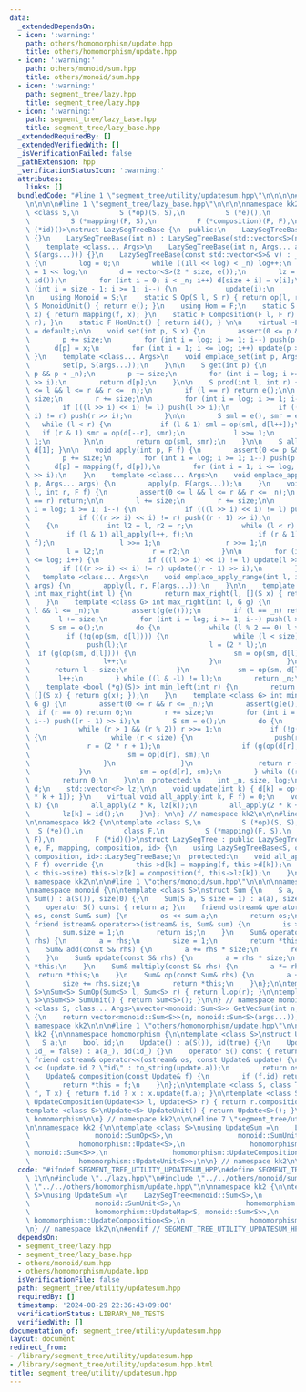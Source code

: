 ```yaml
---
data:
  _extendedDependsOn:
  - icon: ':warning:'
    path: others/homomorphism/update.hpp
    title: others/homomorphism/update.hpp
  - icon: ':warning:'
    path: others/monoid/sum.hpp
    title: others/monoid/sum.hpp
  - icon: ':warning:'
    path: segment_tree/lazy.hpp
    title: segment_tree/lazy.hpp
  - icon: ':warning:'
    path: segment_tree/lazy_base.hpp
    title: segment_tree/lazy_base.hpp
  _extendedRequiredBy: []
  _extendedVerifiedWith: []
  _isVerificationFailed: false
  _pathExtension: hpp
  _verificationStatusIcon: ':warning:'
  attributes:
    links: []
  bundledCode: "#line 1 \"segment_tree/utility/updatesum.hpp\"\n\n\n\n#line 1 \"segment_tree/lazy.hpp\"\
    \n\n\n\n#line 1 \"segment_tree/lazy_base.hpp\"\n\n\n\nnamespace kk2 {\n\ntemplate\
    \ <class S,\n          S (*op)(S, S),\n          S (*e)(),\n          class F,\n\
    \          S (*mapping)(F, S),\n          F (*composition)(F, F),\n          F\
    \ (*id)()>\nstruct LazySegTreeBase {\n  public:\n    LazySegTreeBase() : LazySegTreeBase(0)\
    \ {}\n    LazySegTreeBase(int n) : LazySegTreeBase(std::vector<S>(n, e())) {}\n\
    \    template <class... Args>\n    LazySegTreeBase(int n, Args... args) : LazySegTreeBase(std::vector<S>(n,\
    \ S(args...))) {}\n    LazySegTreeBase(const std::vector<S>& v) : _n(int(v.size()))\
    \ {\n        log = 0;\n        while ((1ll << log) < _n) log++;\n        size\
    \ = 1 << log;\n        d = vector<S>(2 * size, e());\n        lz = vector<F>(size,\
    \ id());\n        for (int i = 0; i < _n; i++) d[size + i] = v[i];\n        for\
    \ (int i = size - 1; i >= 1; i--) {\n            update(i);\n        }\n    }\n\
    \n    using Monoid = S;\n    static S Op(S l, S r) { return op(l, r); }\n    static\
    \ S MonoidUnit() { return e(); }\n    using Hom = F;\n    static S Map(F f, S\
    \ x) { return mapping(f, x); }\n    static F Composition(F l, F r) { return composition(l,\
    \ r); }\n    static F HomUnit() { return id(); } \n\n    virtual ~LazySegTreeBase()\
    \ = default;\n\n    void set(int p, S x) {\n        assert(0 <= p && p < _n);\n\
    \        p += size;\n        for (int i = log; i >= 1; i--) push(p >> i);\n  \
    \      d[p] = x;\n        for (int i = 1; i <= log; i++) update(p >> i);\n   \
    \ }\n    template <class... Args>\n    void emplace_set(int p, Args... args) {\n\
    \        set(p, S(args...));\n    }\n\n    S get(int p) {\n        assert(0 <=\
    \ p && p < _n);\n        p += size;\n        for (int i = log; i >= 1; i--) push(p\
    \ >> i);\n        return d[p];\n    }\n\n    S prod(int l, int r) {\n        assert(0\
    \ <= l && l <= r && r <= _n);\n        if (l == r) return e();\n\n        l +=\
    \ size;\n        r += size;\n\n        for (int i = log; i >= 1; i--) {\n    \
    \        if (((l >> i) << i) != l) push(l >> i);\n            if (((r >> i) <<\
    \ i) != r) push(r >> i);\n        }\n\n        S sml = e(), smr = e();\n     \
    \   while (l < r) {\n            if (l & 1) sml = op(sml, d[l++]);\n         \
    \   if (r & 1) smr = op(d[--r], smr);\n            l >>= 1;\n            r >>=\
    \ 1;\n        }\n\n        return op(sml, smr);\n    }\n\n    S all_prod() { return\
    \ d[1]; }\n\n    void apply(int p, F f) {\n        assert(0 <= p && p < _n);\n\
    \        p += size;\n        for (int i = log; i >= 1; i--) push(p >> i);\n  \
    \      d[p] = mapping(f, d[p]);\n        for (int i = 1; i <= log; i++) update(p\
    \ >> i);\n    }\n    template <class... Args>\n    void emplace_apply_point(int\
    \ p, Args... args) {\n        apply(p, F(args...));\n    }\n    void apply(int\
    \ l, int r, F f) {\n        assert(0 <= l && l <= r && r <= _n);\n        if (l\
    \ == r) return;\n\n        l += size;\n        r += size;\n\n        for (int\
    \ i = log; i >= 1; i--) {\n            if (((l >> i) << i) != l) push(l >> i);\n\
    \            if (((r >> i) << i) != r) push((r - 1) >> i);\n        }\n\n    \
    \    {\n            int l2 = l, r2 = r;\n            while (l < r) {\n       \
    \         if (l & 1) all_apply(l++, f);\n                if (r & 1) all_apply(--r,\
    \ f);\n                l >>= 1;\n                r >>= 1;\n            }\n   \
    \         l = l2;\n            r = r2;\n        }\n\n        for (int i = 1; i\
    \ <= log; i++) {\n            if (((l >> i) << i) != l) update(l >> i);\n    \
    \        if (((r >> i) << i) != r) update((r - 1) >> i);\n        }\n    }\n \
    \   template <class... Args>\n    void emplace_apply_range(int l, int r, Args...\
    \ args) {\n        apply(l, r, F(args...));\n    }\n\n    template <bool (*g)(S)>\
    \ int max_right(int l) {\n        return max_right(l, [](S x) { return g(x); });\n\
    \    }\n    template <class G> int max_right(int l, G g) {\n        assert(0 <=\
    \ l && l <= _n);\n        assert(g(e()));\n        if (l == _n) return _n;\n \
    \       l += size;\n        for (int i = log; i >= 1; i--) push(l >> i);\n   \
    \     S sm = e();\n        do {\n            while (l % 2 == 0) l >>= 1;\n   \
    \         if (!g(op(sm, d[l]))) {\n                while (l < size) {\n      \
    \              push(l);\n                    l = (2 * l);\n                  \
    \  if (g(op(sm, d[l]))) {\n                        sm = op(sm, d[l]);\n      \
    \                  l++;\n                    }\n                }\n          \
    \      return l - size;\n            }\n            sm = op(sm, d[l]);\n     \
    \       l++;\n        } while ((l & -l) != l);\n        return _n;\n    }\n\n\
    \    template <bool (*g)(S)> int min_left(int r) {\n        return min_left(r,\
    \ [](S x) { return g(x); });\n    }\n    template <class G> int min_left(int r,\
    \ G g) {\n        assert(0 <= r && r <= _n);\n        assert(g(e()));\n      \
    \  if (r == 0) return 0;\n        r += size;\n        for (int i = log; i >= 1;\
    \ i--) push((r - 1) >> i);\n        S sm = e();\n        do {\n            r--;\n\
    \            while (r > 1 && (r % 2)) r >>= 1;\n            if (!g(op(d[r], sm)))\
    \ {\n                while (r < size) {\n                    push(r);\n      \
    \              r = (2 * r + 1);\n                    if (g(op(d[r], sm))) {\n\
    \                        sm = op(d[r], sm);\n                        r--;\n  \
    \                  }\n                }\n                return r + 1 - size;\n\
    \            }\n            sm = op(d[r], sm);\n        } while ((r & -r) != r);\n\
    \        return 0;\n    }\n\n  protected:\n    int _n, size, log;\n    std::vector<S>\
    \ d;\n    std::vector<F> lz;\n\n    void update(int k) { d[k] = op(d[2 * k], d[2\
    \ * k + 1]); }\n    virtual void all_apply(int k, F f) = 0;\n    void push(int\
    \ k) {\n        all_apply(2 * k, lz[k]);\n        all_apply(2 * k + 1, lz[k]);\n\
    \        lz[k] = id();\n    }\n}; \n\n} // namespace kk2\n\n\n#line 5 \"segment_tree/lazy.hpp\"\
    \n\nnamespace kk2 {\n\ntemplate <class S,\n          S (*op)(S, S),\n        \
    \  S (*e)(),\n          class F,\n          S (*mapping)(F, S),\n          F (*composition)(F,\
    \ F),\n          F (*id)()>\nstruct LazySegTree : public LazySegTreeBase<S, op,\
    \ e, F, mapping, composition, id> {\n    using LazySegTreeBase<S, op, e, F, mapping,\
    \ composition, id>::LazySegTreeBase;\n  protected:\n    void all_apply(int k,\
    \ F f) override {\n        this->d[k] = mapping(f, this->d[k]);\n        if (k\
    \ < this->size) this->lz[k] = composition(f, this->lz[k]);\n    }\n};\n\n} //\
    \ namespace kk2\n\n\n#line 1 \"others/monoid/sum.hpp\"\n\n\n\nnamespace kk2 {\n\
    \nnamespace monoid {\n\ntemplate <class S>\nstruct Sum {\n    S a, size;\n   \
    \ Sum() : a(S()), size(0) {}\n    Sum(S a, S size = 1) : a(a), size(size) {}\n\
    \    operator S() const { return a; }\n    friend ostream& operator<<(ostream&\
    \ os, const Sum& sum) {\n        os << sum.a;\n        return os;\n    }\n   \
    \ friend istream& operator>>(istream& is, Sum& sum) {\n        is >> sum.a;\n\
    \        sum.size = 1;\n        return is;\n    }\n    Sum& operator=(const S&\
    \ rhs) {\n        a = rhs;\n        size = 1;\n        return *this;\n    }\n\n\
    \    Sum& add(const S& rhs) {\n        a += rhs * size;\n        return *this;\n\
    \    }\n    Sum& update(const S& rhs) {\n        a = rhs * size;\n        return\
    \ *this;\n    }\n    Sum& multiply(const S& rhs) {\n        a *= rhs;\n      \
    \  return *this;\n    }\n    Sum& op(const Sum& rhs) {\n        a += rhs.a;\n\
    \        size += rhs.size;\n        return *this;\n    }\n};\n\ntemplate <class\
    \ S>\nSum<S> SumOp(Sum<S> l, Sum<S> r) { return l.op(r); }\n\ntemplate <class\
    \ S>\nSum<S> SumUnit() { return Sum<S>(); }\n\n} // namespace monoid\n\ntemplate\
    \ <class S, class... Args>\nvector<monoid::Sum<S>> GetVecSum(int n, Args... args)\
    \ {\n    return vector<monoid::Sum<S>>(n, monoid::Sum<S>(args...));\n}\n\n} //\
    \ namespace kk2\n\n\n#line 1 \"others/homomorphism/update.hpp\"\n\n\n\nnamespace\
    \ kk2 {\n\nnamespace homomorphism {\n\ntemplate <class S>\nstruct Update {\n \
    \   S a;\n    bool id;\n    Update() : a(S()), id(true) {}\n    Update(S a_, bool\
    \ id_ = false) : a(a_), id(id_) {}\n    operator S() const { return a; }\n   \
    \ friend ostream& operator<<(ostream& os, const Update& update) {\n        os\
    \ << (update.id ? \"id\" : to_string(update.a));\n        return os;\n    }\n\n\
    \    Update& composition(const Update& f) {\n        if (f.id) return *this;\n\
    \        return *this = f;\n    }\n};\n\ntemplate <class S, class T>\nT UpdateMap(Update<S>\
    \ f, T x) { return f.id ? x : x.update(f.a); }\n\ntemplate <class S>\nUpdate<S>\
    \ UpdateComposition(Update<S> l, Update<S> r) { return r.composition(l); }\n\n\
    template <class S>\nUpdate<S> UpdateUnit() { return Update<S>(); }\n\n} // namespace\
    \ homomorphism\n\n} // namespace kk2\n\n\n#line 7 \"segment_tree/utility/updatesum.hpp\"\
    \n\nnamespace kk2 {\n\ntemplate <class S>\nusing UpdateSum =\n    LazySegTree<monoid::Sum<S>,\n\
    \                monoid::SumOp<S>,\n                monoid::SumUnit<S>,\n    \
    \            homomorphism::Update<S>,\n                homomorphism::UpdateMap<S,\
    \ monoid::Sum<S>>,\n                homomorphism::UpdateComposition<S>,\n    \
    \            homomorphism::UpdateUnit<S>>;\n\n} // namespace kk2\n\n\n"
  code: "#ifndef SEGMENT_TREE_UTILITY_UPDATESUM_HPP\n#define SEGMENT_TREE_UTILITY_UPDATESUM_HPP\
    \ 1\n\n#include \"../lazy.hpp\"\n#include \"../../others/monoid/sum.hpp\"\n#include\
    \ \"../../others/homomorphism/update.hpp\"\n\nnamespace kk2 {\n\ntemplate <class\
    \ S>\nusing UpdateSum =\n    LazySegTree<monoid::Sum<S>,\n                monoid::SumOp<S>,\n\
    \                monoid::SumUnit<S>,\n                homomorphism::Update<S>,\n\
    \                homomorphism::UpdateMap<S, monoid::Sum<S>>,\n               \
    \ homomorphism::UpdateComposition<S>,\n                homomorphism::UpdateUnit<S>>;\n\
    \n} // namespace kk2\n\n#endif // SEGMENT_TREE_UTILITY_UPDATESUM_HPP\n"
  dependsOn:
  - segment_tree/lazy.hpp
  - segment_tree/lazy_base.hpp
  - others/monoid/sum.hpp
  - others/homomorphism/update.hpp
  isVerificationFile: false
  path: segment_tree/utility/updatesum.hpp
  requiredBy: []
  timestamp: '2024-08-29 22:36:43+09:00'
  verificationStatus: LIBRARY_NO_TESTS
  verifiedWith: []
documentation_of: segment_tree/utility/updatesum.hpp
layout: document
redirect_from:
- /library/segment_tree/utility/updatesum.hpp
- /library/segment_tree/utility/updatesum.hpp.html
title: segment_tree/utility/updatesum.hpp
---
```

